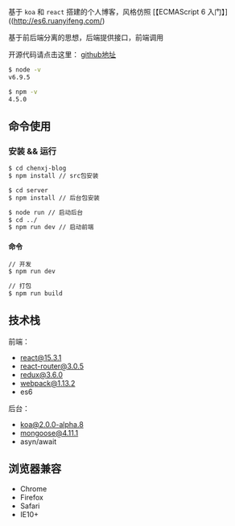 基于 ``koa`` 和 ``react`` 搭建的个人博客，风格仿照 [【ECMAScript 6 入门】]((http://es6.ruanyifeng.com/)

基于前后端分离的思想，后端提供接口，前端调用


开源代码请点击这里： [github地址](https://github.com/wtfjun/chenxj-blog) 

```bash
$ node -v
v6.9.5

$ npm -v
4.5.0
```

## 命令使用

### 安装 && 运行

``` bash
$ cd chenxj-blog
$ npm install // src包安装

$ cd server
$ npm install // 后台包安装

$ node run // 启动后台
$ cd ../
$ npm run dev // 启动前端
```



#### 命令

``` bash
// 开发
$ npm run dev

// 打包
$ npm run build
```

## 技术栈

前端：
- react@15.3.1
- react-router@3.0.5
- redux@3.6.0
- webpack@1.13.2
- es6

后台：
- koa@2.0.0-alpha.8
- mongoose@4.11.1
- asyn/await


## 浏览器兼容

- Chrome
- Firefox
- Safari
- IE10+
